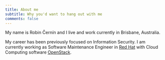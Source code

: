 ```yaml
---
title: About me
subtitle: Why you'd want to hang out with me
comments: false
---
```


My name is Robin Černín and I live and work currently in Brisbane, Australia.  

My career has been previously focused on Information Security.
I am currently working as Software Maintenance Engineer in [Red Hat](https://www.redhat.com/) with Cloud Computing software [OpenStack](https://www.openstack.org/).